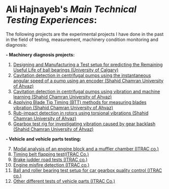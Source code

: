 # **Ali Hajnayeb**'s _Main Technical Testing Experiences_:
The following projects are the experimental projects I have done in the past in the field of testing, measurement, machinery condition monitoring and diagnosis:

**- Machinery diagnosis projects:**
1) [Designing and Manufacturing a Test setup for predicting the Remaining Useful Life of ball bearings (University of Calgary)](https://github.com/hajnayeb/RUL/tree/main)
2) [Cavitation detection in centrifugal pumps using the instantaneous angular speed of a pump using an encoder (Shahid Chamran University of Ahvaz)](https://github.com/hajnayeb/IAS-Cav/tree/main)
3) [Cavitation detection in centrifugal pumps using vibration and machine learning (Shahid Chamran University of Ahvaz)](https://github.com/hajnayeb/Vib-Cav)
4) [Applying Blade Tip Timing (BTT) methods for measuring blades vibration (Shahid Chamran University of Ahvaz)](https://github.com/hajnayeb/BTT)
5) [Rub-impact detection in rotors using torsional vibrations (Shahid Chamran University of Ahvaz)](https://github.com/hajnayeb/Rub-Impact)
6) [Gearbox test rig for investigating vibration caused by gear backlash (Shahid Chamran University of Ahvaz)](https://github.com/hajnayeb/gearbox)

**- Vehicle and vehicle parts testing:**

7) [Modal analysis of an engine block and a muffler chamber (ITRAC co.)](https://github.com/hajnayeb/enginemodal)
8) [Timing belt flapping test(ITRAC Co.)](https://github.com/hajnayeb/flap)
9) [Brake judder road tests (ITRAC co.)](https://github.com/hajnayeb/Judder)
10) [Engine misfire detection (ITRAC co.)](https://github.com/hajnayeb/Engine)
11) [Ball and roller bearing test setup for car gearbox quality control (ITRAC co.)](https://github.com/hajnayeb/Bearing)
12) [Other different tests of vehicle parts (ITRAC Co.)](https://github.com/hajnayeb/Tests/)
